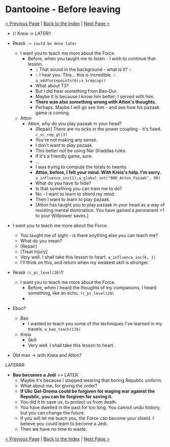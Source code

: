 # Dantooine - Before leaving

[< Previous Page](./07_Dantooine.md) |
[Back to the Index](../index.md) |
[Next Page >](./09_Dantooine.md)


- // Kreia -> LATER!!
- Reask `-> could be done later`
    - I want you to teach me more about the Force.
      - Before, when you taught me to listen - I wish to continue that lesson.
        - :: That sound in the background - what is it? ::
        - :: I hear you. This... this is incredible. :: `a_addforcepoints(6);a_krepcup()`
        - What about T3?
        - But I did hear something from Bao-Dur.
        - Maybe it is because I know him better; I served with him.
        - **There was also something wrong with Atton's thoughts.**
        - Perhaps. Maybe I will go see him - and see how his pazaak game is coming.
  - Atton
    - Atton, why do you play pazaak in your head?
      - [Repair] There are no ticks in the power coupling - it's fixed. `c_sc_rep_gt(3)`
      - You're not making any sense.
      - I don't want to play pazaak.
      - This better not be using Nar Shaddaa rules.
      - If it's a friendly game, sure.
      - ...
      - I was trying to compute the totals to twenty.
      - **Atton, before, I felt your mind. With Kreia's help. I'm sorry.** `a_influence_inc(1);a_global_set("000_Atton_Pazaak", 90)`
      - What do you have to hide?
      - Is that something you can train me to do?
      - No - I want to learn to shield my mind.
      - Then I want to learn to play pazaak.
      - [Atton has taught you to play pazaak in your head as a way of resisting mental domination. You have gained a permanent +1 to your Willpower saves.]
- I want you to teach me more about the Force.
  - You taught me of sight - is there anything else you can teach me?
  - What do you mean?
  - [Repair]
  - [Treat Injury]
  - Very well. I shall take this lesson to heart. `a_influence_inc(6, 1)`
  - I'll think on this, and return when my weakest skill is stronger.
- Reask `!c_pc_level(20)`!!
  - I want you to teach me more about the Force.
    - Before, when I heard the thoughts of my companions, I heard something, like an echo. `!c_pc_level(20)`
    - 


- Ebon?
  - Bao
    - I wanted to teach you some of the techniques I've learned in my travels. `a_bao_teach(176)`
  - Kreia
    - Skill
    - Very well. I shall take this lesson to heart.
- Old man -> with Kreia and Atton?
  

LATERRR

- **Bao becomes a Jedi** >> LATER
  - Maybe it's because I stopped wearing that boring Republic uniform.
  - What about me, for giving the order?
  - **If Ulic Qel-Droma could be forgiven for waging war against the Republic, you can be forgiven for saving it.**
  - You did it to save us, to protect us from death.
  - You have dwelled in the past for too long. You cannot undo history, but you can change the future.
  - If you will let me teach you, the Force can become your shield. I believe you could learn to become a Jedi.
  - Then we have no time to waste.


[< Previous Page](./07_Dantooine.md) |
[Back to the Index](../index.md) |
[Next Page >](./09_Dantooine.md)